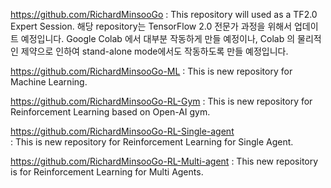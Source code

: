 https://github.com/RichardMinsooGo
: This repository will used as a TF2.0 Expert Session.
해당 repository는 TensorFlow 2.0 전문가 과정을 위해서 업데이트 예정입니다.
Google Colab 에서 대부분 작동하게 만들 예정이나, Colab 의 물리적인 제약으로 인하여 stand-alone mode에서도 작동하도록 만들 예정입니다.


https://github.com/RichardMinsooGo-ML
: This is new repository for Machine Learning.


https://github.com/RichardMinsooGo-RL-Gym
: This is new repository for Reinforcement Learning based on Open-AI gym.


https://github.com/RichardMinsooGo-RL-Single-agent  
: This is new repository for Reinforcement Learning for Single Agent.


https://github.com/RichardMinsooGo-RL-Multi-agent
: This new repository is for Reinforcement Learning for Multi Agents.

